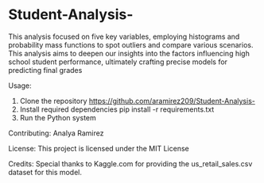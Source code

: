 # Student-Analysis-
This analysis focused on five key variables, employing histograms and probability mass functions to spot outliers and compare various scenarios. This analysis aims to deepen our insights into the factors influencing high school student performance, ultimately crafting precise models for predicting final grades

Usage:

  1. Clone the repository https://github.com/aramirez209/Student-Analysis-
  2. Install required dependencies pip install -r requirements.txt
  3. Run the Python system

Contributing: Analya Ramirez

License: This project is licensed under the MIT License

Credits: Special thanks to Kaggle.com for providing the us_retail_sales.csv dataset for this model.
